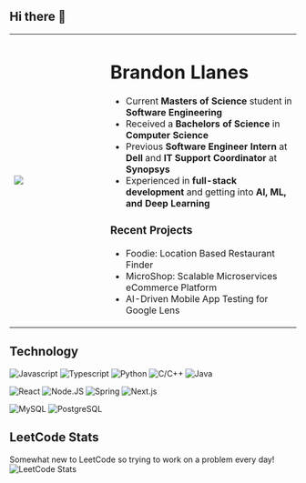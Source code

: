 ## Hi there 👋

<html>
    <table class="images" width="100%"  style="border:0px solid white; width:100%;">
        <tr style="border: 0px;">
            <td width="33%" style="border:0px; width:33.33%">
                <img src="https://media.licdn.com/dms/image/v2/D5603AQHsaD4b2VtqVw/profile-displayphoto-shrink_800_800/B56ZQvCUB5H0Ac-/0/1735955923432?e=1742428800&v=beta&t=DAzlrLxbOisutA8gzzTQK2CS9p4pZzqOzs9Yd_vlR04" />
            </td>
            <td width="66%" style="border:0px; width:66.66% top:0 text-align:bottom">
              <h1>Brandon Llanes</h1>
              <ul>
                <li>Current <b>Masters of Science</b> student in <b>Software Engineering</b></li>
                <li>Received a <b>Bachelors of Science</b> in <b>Computer Science</b></li>
                <li>Previous <b>Software Engineer Intern</b> at <b>Dell</b> and <b>IT Support Coordinator</b> at <b>Synopsys</b></li>
                <li>Experienced in <b>full-stack development</b> and getting into <b>AI, ML, and Deep Learning</b></li>
              </ul>
              <h3>Recent Projects</h3>
              <ul>
                <li>Foodie: Location Based Restaurant Finder</li>
                <li>MicroShop: Scalable Microservices eCommerce Platform</li>
                <li>AI-Driven Mobile App Testing for Google Lens</li>
              </ul>
            </td>
        </tr>
    </table>
</html>

## Technology
<!-- Programming Languages -->
![Javascript](https://img.shields.io/badge/Javascript-red?style=for-the-badge&logo=javascript&labelColor=323330&color=F0DB4F)
![Typescript](https://img.shields.io/badge/Typescript-white?style=for-the-badge&logo=typescript&labelColor=00273F&color=3178C6)
![Python](https://img.shields.io/badge/Python-red?style=for-the-badge&logo=python&labelColor=FFD43B&color=306998)
![C/C++](https://img.shields.io/badge/C%2FC%2B%2B-red?style=for-the-badge&logo=c%2B%2B&labelColor=5E97D0&color=044F88) 
![Java](https://img.shields.io/badge/Java-red?style=for-the-badge&logo=openjdk&labelColor=5382a1&color=f89820)

<!-- Frameworks/Libraries -->
![React](https://img.shields.io/badge/react-red?style=for-the-badge&logo=react&labelColor=010400&color=61DAFB)
![Node.JS](https://img.shields.io/badge/node.js-red?style=for-the-badge&logo=node.js&labelColor=010400&color=B2EF9B)
![Spring](https://img.shields.io/badge/Spring-red?style=for-the-badge&logo=spring&labelColor=293F14&color=386C0B)
![Next.js](https://img.shields.io/badge/next.js-red?style=for-the-badge&logo=next.js&labelColor=000000&color=FFFFFC)

<!-- Databases -->
![MySQL](https://img.shields.io/badge/mysql-red?style=for-the-badge&logo=mysql&labelColor=EABFCB&color=00758F)
![PostgreSQL](https://img.shields.io/badge/postgresql-blue?style=for-the-badge&logo=postgresql&labelColor=585858&color=4169E1)

## LeetCode Stats
Somewhat new to LeetCode so trying to work on a problem every day!  
![LeetCode Stats](https://leetcard.jacoblin.cool/16bitsPixel?theme=dark&font=IBM%20Plex%20Sans%20Devanagari&ext=heatmap)
